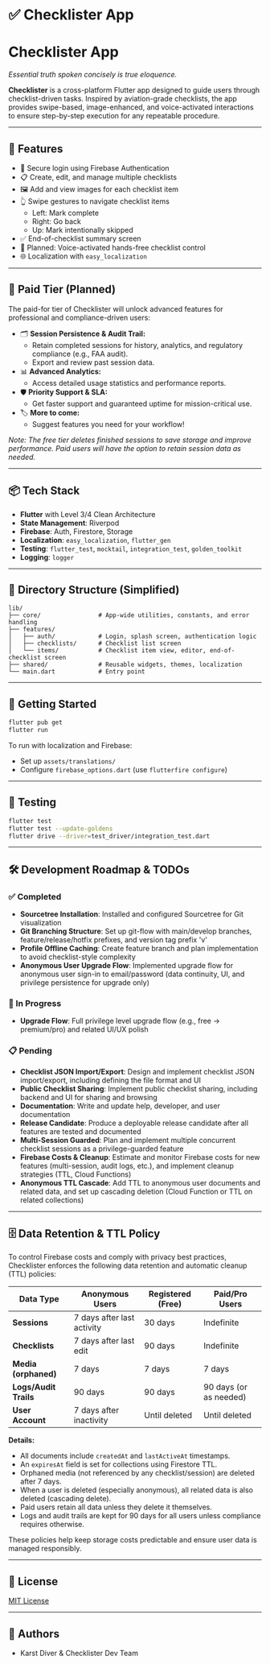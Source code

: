 # ✅ Checklister App
# Checklister App  
*Essential truth spoken concisely is true eloquence.*

**Checklister** is a cross-platform Flutter app designed to guide users through checklist-driven tasks. Inspired by aviation-grade checklists, the app provides swipe-based, image-enhanced, and voice-activated interactions to ensure step-by-step execution for any repeatable procedure.

---

## 📱 Features

- 🔐 Secure login using Firebase Authentication
- 📋 Create, edit, and manage multiple checklists
- 🖼️ Add and view images for each checklist item
- 👆 Swipe gestures to navigate checklist items
  - Left: Mark complete
  - Right: Go back
  - Up: Mark intentionally skipped
- ✅ End-of-checklist summary screen
- 🧠 Planned: Voice-activated hands-free checklist control
- 🌐 Localization with `easy_localization`

---

## 💎 Paid Tier (Planned)

The paid-for tier of Checklister will unlock advanced features for professional and compliance-driven users:

- 🗂️ **Session Persistence & Audit Trail:**
  - Retain completed sessions for history, analytics, and regulatory compliance (e.g., FAA audit).
  - Export and review past session data.
- 📊 **Advanced Analytics:**
  - Access detailed usage statistics and performance reports.
- 🛡️ **Priority Support & SLA:**
  - Get faster support and guaranteed uptime for mission-critical use.
- 🏷️ **More to come:**
  - Suggest features you need for your workflow!

*Note: The free tier deletes finished sessions to save storage and improve performance. Paid users will have the option to retain session data as needed.*

---

## 📦 Tech Stack

- **Flutter** with Level 3/4 Clean Architecture
- **State Management**: Riverpod
- **Firebase**: Auth, Firestore, Storage
- **Localization**: `easy_localization`, `flutter_gen`
- **Testing**: `flutter_test`, `mocktail`, `integration_test`, `golden_toolkit`
- **Logging**: `logger`

---

## 📁 Directory Structure (Simplified)

```
lib/
├── core/                # App-wide utilities, constants, and error handling
├── features/
│   ├── auth/            # Login, splash screen, authentication logic
│   ├── checklists/      # Checklist list screen
│   └── items/           # Checklist item view, editor, end-of-checklist screen
├── shared/              # Reusable widgets, themes, localization
└── main.dart            # Entry point
```

---

## 🚀 Getting Started

```bash
flutter pub get
flutter run
```

To run with localization and Firebase:
- Set up `assets/translations/`
- Configure `firebase_options.dart` (use `flutterfire configure`)

---

## 🧪 Testing

```bash
flutter test
flutter test --update-goldens
flutter drive --driver=test_driver/integration_test.dart
```

---

## 🛠️ Development Roadmap & TODOs

### ✅ Completed
- **Sourcetree Installation**: Installed and configured Sourcetree for Git visualization
- **Git Branching Structure**: Set up git-flow with main/develop branches, feature/release/hotfix prefixes, and version tag prefix 'v'
- **Profile Offline Caching**: Create feature branch and plan implementation to avoid checklist-style complexity
- **Anonymous User Upgrade Flow**: Implemented upgrade flow for anonymous user sign-in to email/password (data continuity, UI, and privilege persistence for upgrade only)

### 🔄 In Progress
- **Upgrade Flow**: Full privilege level upgrade flow (e.g., free → premium/pro) and related UI/UX polish

### 📋 Pending
- **Checklist JSON Import/Export**: Design and implement checklist JSON import/export, including defining the file format and UI
- **Public Checklist Sharing**: Implement public checklist sharing, including backend and UI for sharing and browsing
- **Documentation**: Write and update help, developer, and user documentation
- **Release Candidate**: Produce a deployable release candidate after all features are tested and documented
- **Multi-Session Guarded**: Plan and implement multiple concurrent checklist sessions as a privilege-guarded feature
- **Firebase Costs & Cleanup**: Estimate and monitor Firebase costs for new features (multi-session, audit logs, etc.), and implement cleanup strategies (TTL, Cloud Functions)
- **Anonymous TTL Cascade**: Add TTL to anonymous user documents and related data, and set up cascading deletion (Cloud Function or TTL on related collections)

---

## 🗄️ Data Retention & TTL Policy

To control Firebase costs and comply with privacy best practices, Checklister enforces the following data retention and automatic cleanup (TTL) policies:

| Data Type   | Anonymous Users | Registered (Free) | Paid/Pro Users |
|-------------|----------------|-------------------|---------------|
| **Sessions**    | 7 days after last activity | 30 days | Indefinite |
| **Checklists**  | 7 days after last edit | 90 days | Indefinite |
| **Media (orphaned)** | 7 days | 7 days | 7 days |
| **Logs/Audit Trails** | 90 days | 90 days | 90 days (or as needed) |
| **User Account** | 7 days after inactivity | Until deleted | Until deleted |

**Details:**
- All documents include `createdAt` and `lastActiveAt` timestamps.
- An `expiresAt` field is set for collections using Firestore TTL.
- Orphaned media (not referenced by any checklist/session) are deleted after 7 days.
- When a user is deleted (especially anonymous), all related data is also deleted (cascading delete).
- Paid users retain all data unless they delete it themselves.
- Logs and audit trails are kept for 90 days for all users unless compliance requires otherwise.

These policies help keep storage costs predictable and ensure user data is managed responsibly.

---

## 📇 License

[MIT License](LICENSE)

---

## 👤 Authors

- Karst Diver & Checklister Dev Team
